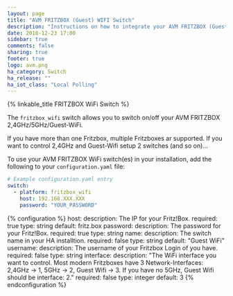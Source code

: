 ```yaml
---
layout: page
title: "AVM FRITZBOX (Guest) WIFI Switch"
description: "Instructions on how to integrate your AVM FRITZBOX (Guest) WIFI as switches into Home Assistant."
date: 2018-12-23 17:00
sidebar: true
comments: false
sharing: true
footer: true
logo: avm.png
ha_category: Switch
ha_release: ""
ha_iot_class: "Local Polling"
---
```

{% linkable_title FRITZBOX WiFi Switch %}

The `fritzbox_wifi` switch allows you to switch on/off your AVM FRITZBOX 2,4GHz/5GHz/Guest-WiFi.

If you have more than one Fritzbox, multiple Fritzboxes ar supported.
If you want to control 2,4GHz and Guest-Wifi setup 2 switches (and so on)...


To use your AVM FRITZBOX WiFi switch(es) in your installation, add the following to your `configuration.yaml` file:

```yaml
# Example configuration.yaml entry
switch:
  - platform: fritzbox_wifi
    host: 192.168.XXX.XXX
    password: "YOUR_PASSWORD"
```

{% configuration %}
host:
  description: The IP for your Fritz!Box.
  required: true
  type: string
  default: fritz.box
password:
  description: The password for your Fritz!Box.
  required: true
  type: string
name:
  description: The switch name in your HA installtion.
  required: false
  type: string
  default: "Guest WiFi"
username:
  description: The username of your Fritzbox Login of you have.
  required: false
  type: string
interface:
  description: "The WiFi interface you want to control. Most modern Fritzboxes have 3 Network-Interfaces: 2,4GHz -> 1, 5GHz -> 2, Guest Wifi -> 3. If you have no 5GHz, Guest Wifi should be interface: 2."
  required: false
  type: integer
  default: 3
{% endconfiguration %}
